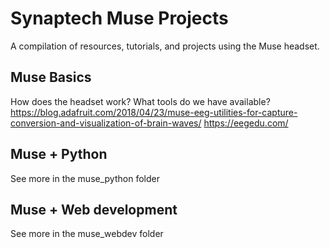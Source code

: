 # Synaptech Muse Projects

A compilation of resources, tutorials, and projects using the Muse headset. 

## Muse Basics

How does the headset work? What tools do we have available? 
https://blog.adafruit.com/2018/04/23/muse-eeg-utilities-for-capture-conversion-and-visualization-of-brain-waves/
https://eegedu.com/

## Muse + Python

See more in the muse_python folder

## Muse + Web development

See more in the muse_webdev folder
